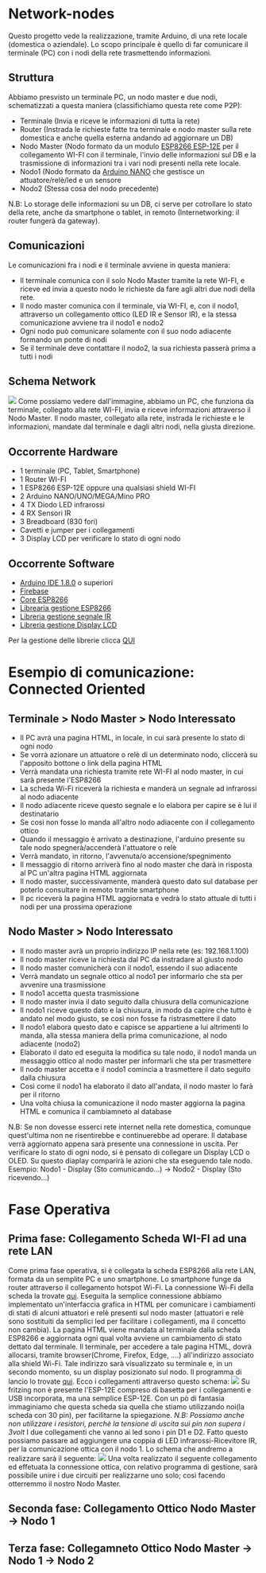 # Network-nodes

Questo progetto vede la realizzazione, tramite Arduino, di una rete locale (domestica o aziendale).
Lo scopo principale è quello di far comunicare il terminale (PC) con i nodi della rete trasmettendo informazioni.

## Struttura
Abbiamo presvisto un terminale PC, un nodo master e due nodi, schematizzati a questa maniera (classifichiamo questa rete come P2P):
  * Terminale (Invia e riceve le informazioni di tutta la rete)
  * Router (Instrada le richieste fatte tra terminale e nodo master sulla rete domestica e anche quella esterna andando ad aggiornare un DB)
  * Nodo Master (Nodo formato da un modulo [ESP8266 ESP-12E](https://acrobotic.com/acr-00018) per il collegamento WI-FI con il terminale, l'invio delle informazioni sul DB e la trasmissione di informazioni tra i vari nodi presenti nella rete locale.
  * Nodo1 (Nodo formato da [Arduino NANO](https://www.arduino.cc/en/Main/arduinoBoardNano) che gestisce un attuatore/relè/led e un sensore
  * Nodo2 (Stessa cosa del nodo precedente)
  
  N.B: Lo storage delle informazioni su un DB, ci serve per cotrollare lo stato della rete, anche da smartphone o tablet, in         remoto (Internetworking: il router fungerà da gateway).
  
## Comunicazioni  
Le comunicazioni fra i nodi e il terminale avviene in questa maniera:
  * Il terminale comunica con il solo Nodo Master tramite la rete WI-FI, e riceve ed invia a questo nodo le richieste da fare agli altri due nodi della rete.
  * Il nodo master comunica con il terminale, via WI-FI, e, con il nodo1, attraverso un collegamento ottico (LED IR e Sensor IR), e la stessa comunicazione avviene tra il nodo1 e nodo2
  * Ogni nodo può comunicare solamente con il suo nodo adiacente formando un ponte di nodi
  * Se il terminale deve contattare il nodo2, la sua richiesta passerà prima a tutti i nodi
  
## Schema Network
<img src="https://i.imgbox.com/dVumVRec.png"/>
Come possiamo vedere dall'immagine, abbiamo un PC, che funziona da terminale, collegato alla rete WI-FI, invia e riceve informazioni attraverso il Nodo Master.
Il nodo master, collegato alla rete, instrada le richieste e le informazioni, mandate dal terminale e dagli altri nodi, nella giusta direzione.

## Occorrente Hardware
  * 1 terminale (PC, Tablet, Smartphone)
  * 1 Router WI-FI
  * 1 ESP8266 ESP-12E oppure una qualsiasi shield WI-FI
  * 2 Arduino NANO/UNO/MEGA/Mino PRO
  * 4 TX Diodo LED infrarossi
  * 4 RX Sensori IR
  * 3 Breadboard (830 fori)
  * Cavetti e jumper per i collegamenti
  * 3 Display LCD per verificare lo stato di ogni nodo
  
## Occorrente Software
  * [Arduino IDE 1.8.0](https://www.arduino.cc/en/main/software) o superiori
  * [Firebase](https://firebase.google.com/)
  * [Core ESP8266](https://github.com/domoticawifi/Network-nodes/blob/master/GestioneShieldESP8266.md)
  * [Librearia gestione ESP8266](https://github.com/googlesamples/firebase-arduino/archive/master.zip)
  * [Libreria gestione segnale IR](https://www.pjrc.com/teensy/arduino_libraries/IRremote.zip)
  * [Libreria gestione Display LCD](https://www.dropbox.com/s/62x4w48kwf5biko/LiquidCrystalI2C.zip?dl=0)
  
Per la gestione delle librerie clicca [QUI](https://github.com/domoticawifi/Network-nodes/blob/master/GestioneLibraryArduino.md)

# Esempio di comunicazione: Connected Oriented
## Terminale > Nodo Master > Nodo Interessato
* Il PC avrà una pagina HTML, in locale, in cui sarà presente lo stato di ogni nodo
* Se vorrà azionare un attuatore o relè di un determinato nodo, cliccerà su l'apposito bottone o link della pagina HTML
* Verrà mandata una richiesta tramite rete WI-FI al nodo master, in cui sarà presente l'ESP8266
* La scheda Wi-Fi riceverà la richiesta e manderà un segnale ad infrarossi al nodo adiacente
* Il nodo adiacente riceve questo segnale e lo elabora per capire se è lui il destinatario
* Se così non fosse lo manda all'altro nodo adiacente con il collegamento ottico
* Quando il messaggio è arrivato a destinazione, l'arduino presente su tale nodo spegnerà/accenderà l'attuatore o relè
* Verrà mandato, in ritorno, l'avvenuta/o accensione/spegnimento
* Il messaggio di ritorno arriverà fino al nodo master che darà in risposta al PC un'altra pagina HTML aggiornata
* Il nodo master, successivamente, manderà questo dato sul database per poterlo consultare in remoto tramite smartphone
* Il pc riceverà la pagina HTML aggiornata e vedrà lo stato attuale di tutti i nodi per una prossima operazione
  
## Nodo Master > Nodo Interessato
* Il nodo master avrà un proprio indirizzo IP nella rete (es: 192.168.1.100)
* Il nodo master riceve la richiesta dal PC da instradare al giusto nodo
* Il nodo master comunicherà con il nodo1, essendo il suo adiacente
* Verrà mandato un segnale ottico al nodo1 per informarlo che sta per avvenire una trasmissione
* Il nodo1 accetta questa trasmissione
* Il nodo master invia il dato seguito dalla chiusura della comunicazione
* Il nodo1 riceve questo dato e la chiusura, in modo da capire che tutto è andato nel modo giusto, se così non fosse fa ristrasmettere il dato
* Il nodo1 elabora questo dato e capisce se appartiene a lui altrimenti lo manda, alla stessa maniera della prima comunicazione, al nodo adiacente (nodo2)
* Elaborato il dato ed eseguita la modifica su tale nodo, il nodo1 manda un messaggio ottico al nodo master per informarli che sta per trasmettere
* Il nodo master accetta e il nodo1 comincia a trasmettere il dato seguito dalla chiusura
* Così come il nodo1 ha elaborato il dato all'andata, il nodo master lo farà per il ritorno
* Una volta chiusa la comunicazione il nodo master aggiorna la pagina HTML e comunica il cambiamneto al database

N.B: Se non dovesse esserci rete internet nella rete domestica, comunque quest'ultima non ne risentirebbe e continuerebbe ad operare. Il database verrà aggiornato appena sarà presente una connessione in uscita.
Per verificare lo stato di ogni nodo, si è pensato di collegare un Display LCD o OLED. Su questo diaplay comparirà le azioni che sta eseguendo tale nodo. Esempio: Nodo1 - Display (Sto comunicando...) -> Nodo2 - Display (Sto ricevendo...)
  
  
# Fase Operativa

 ## Prima fase: Collegamento Scheda WI-FI ad una rete LAN
 Come prima fase operativa, si è collegata la scheda ESP8266 alla rete LAN, formata da un semplite PC e uno smartphone.
 Lo smartphone funge da router attraverso il collegamento hotspot Wi-Fi.
 La connessione Wi-Fi della scheda la trovate [qui](https://github.com/domoticawifi/Network-nodes/blob/master/GestioneShieldESP8266.md).
 Eseguita la semplice connessione abbiamo implementato un'interfaccia grafica in HTML per comunicare i cambiamenti di stati di alcuni attuatori e relè presenti sul nodo master (attuatori e relè sono sostituiti da semplici led per facilitare i collegamenti, ma il concetto non cambia).
 La pagina HTML viene mandata al terminale dalla scheda ESP8266 e aggiornata ogni qual volta avviene un cambiamento di stato dettato dal terminale.
 Il terminale, per accedere a tale pagina HTML, dovrà allocarsi, tramite browser(Chrome, Firefox, Edge, ....) all'indirizzo associato alla shield Wi-Fi.
 Tale indirizzo sarà visualizzato su terminale e, in un secondo momento, su un display posizionato sul nodo.
 Il programma di lancio lo trovate [qui](https://github.com/domoticawifi/Network-nodes/blob/master/sketch_SchedaWiFi_NodoMaster_Prova_AccensioneLED.ino).
 Ecco i collegamenti attraverso questo schema:
 <img src="https://i.imgbox.com/JAIu9wio.png"/>
 Su fritzing non è presente l'ESP-12E compreso di basetta per i collegamenti e USB incorporata, ma una semplice ESP-12E.
 Con un pò di fantasia immaginiamo che questa scheda sia quella che stiamo utilizzando noi(la scheda con 30 pin), per facilitarne la spiegazione.
 *N.B: Possiamo anche non utilizzare i resistori, perchè la tensione di uscita sui pin non supera i 3volt*
 I due collegamenti che vanno ai led sono i pin D1 e D2.
 Fatto questo possiamo passare ad aggiungere una coppia di LED infrarossi-Ricevitore IR, per la comunicazione ottica con il nodo 1.
 Lo schema che andremo a realizzare sarà il seguente:
 <img src="https://i.imgbox.com/25MNds3H.png"/>
 Una volta realizzato il seguente collegamento ed effetuata la connessione ottica, con relativo programma di gestione, sarà possibile unire i due circuiti per realizzarne uno solo; così facendo otterremmo il nostro Nodo Master.
 
 
 ## Seconda fase: Collegamento Ottico Nodo Master -> Nodo 1
 
 ## Terza fase: Collegamneto Ottico Nodo Master -> Nodo 1 -> Nodo 2
 
  
  

